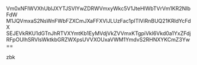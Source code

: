 Vm0xNFlWVXhUblJXYTJSVlYwZDRWVmxyWkc5V1JteHlWbTVrVm1KR2NIbFdW
M1JQVmxaS2NsWnFWbFZXCmJXaFFXVlJLUzFac1pITlViRnBUQ21KRldYcFdX
SEJEVkRKU1dGTnJhRTVXYmtKb1EyMVdjVkZVVmxKTgpiVkl6Vkd0a1YxZFdj
RFpOUlhSRVlsWktkbGRZWXpsUVVXOUxaVWM1YmdvS2RHNXYKCmZ3Yw==

zbk